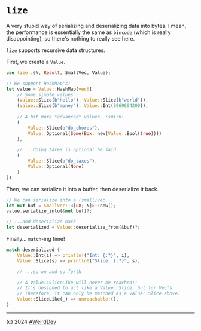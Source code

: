 # `lize`
A very stupid way of serializing and deserializing data into bytes. I mean, the performance is essentially the same as `bincode` (which is really disappointing), so there's nothing to really see here.

`lize` supports recursive data structures.

First, we create a `Value`.

```rust
use lize::{N, Result, SmallVec, Value};

// We support HashMap's!
let value = Value::HashMap(vec![
    // Some simple values
    (Value::Slice(b"hello"), Value::Slice(b"world")),
    (Value::Slice(b"money"), Value::Int(6969694200)),
    
    // A bit more *advanced* values, :smirk:
    (
        Value::Slice(b"do_chores"),
        Value::Optional(Some(Box::new(Value::Bool(true))))
    ),

    // ...doing taxes is optional he said.
    (
        Value::Slice(b"do_taxes"),
        Value::Optional(None)
    )
]);
```

Then, we can serialize it into a buffer, then deserialize it back.

```rust
// We can serialize into a (small)vec...
let mut buf = SmallVec::<[u8; N]>::new();
value.serialize_into(&mut buf)?;

// ...and deserialize back
let deserialized = Value::deserialize_from(&buf)?;
```

Finally... `match`-ing time!

```rust
match deserialized {
    Value::Int(i) => println!("Int: {:?}", i),
    Value::Slice(s) => println!("Slice: {:?}", s),

    // ...so on and so forth

    // A Value::SliceLike will never be reached!!
    // It's designed to act like a Value::Slice, but for Vec's.
    // Therefore, it can only be matched as a Value::Slice above.
    Value::SliceLike(_) => unreachable!(),
}
```

***

(c) 2024 [AWeirdDev](https://github.com/AWeirdDev)
